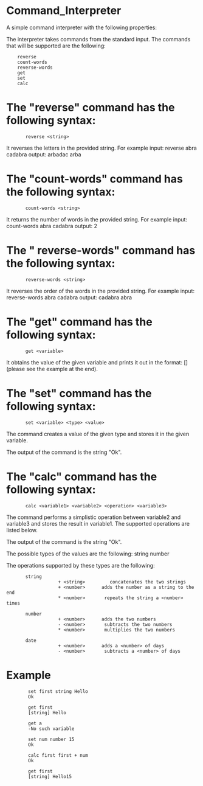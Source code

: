 # Command_Interpreter

A simple command interpreter with the following properties:

The interpreter takes commands from the standard input. The commands that will be supported are the following:

        reverse
        count-words
        reverse-words
        get
        set
        calc
 

# The "reverse" command has the following syntax:
           reverse <string>
It reverses the letters in the provided string. For example
  input:	reverse abra cadabra
  output: 	arbadac arba


# The "count-words" command has the following syntax:
           count-words <string>
It returns the number of words in the provided string. For example
  input:	count-words abra cadabra
  output: 	2


# The " reverse-words" command has the following syntax:
           reverse-words <string>
It reverses the order of the words in the provided string. For example
  input:	reverse-words abra cadabra
  output: 	cadabra abra

# The "get" command has the following syntax:
           get <variable>

It obtains the value of the given variable and prints it out in the format:
           [<type>] <value>
(please see the example at the end). 


# The "set" command has the following syntax:
           set <variable> <type> <value>

The command creates a value of the given type and stores it in the given variable.

The output of the command is the string "Ok".

# The "calc" command has the following syntax:
           calc <variable1> <variable2> <operation> <variable3>

The command performs a simplistic operation between variable2 and variable3 and stores the result in variable1. The supported operations are listed below.

The output of the command is the string "Ok".


The possible types of the values are the following:
           string
           number
		   
The operations supported by these types are the following:

           string
                       + <string>         concatenates the two strings
                       + <number>      adds the number as a string to the end
                       * <number>       repeats the string a <number> times

           number
                       + <number>      adds the two numbers
                       - <number>       subtracts the two numbers
                       * <number>       multiplies the two numbers

           date
                       + <number>      adds a <number> of days 
                       - <number>       subtracts a <number> of days 


# Example

			set first string Hello
			Ok
			
			get first
			[string] Hello
			
			get a
			-No such variable
			
			set num number 15
			Ok
			
			calc first first + num
			Ok
			
			get first
			[string] Hello15
